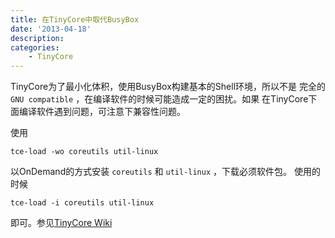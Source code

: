 ```yaml
---
title: 在TinyCore中取代BusyBox
date: '2013-04-18'
description:
categories:
    - TinyCore
---
```


TinyCore为了最小化体积，使用BusyBox构建基本的Shell环境，所以不是
完全的 `GNU compatible` ，在编译软件的时候可能造成一定的困扰。如果
在TinyCore下面编译软件遇到问题，可注意下兼容性问题。

使用
    
    tce-load -wo coreutils util-linux

以OnDemand的方式安装 `coreutils` 和 `util-linux` ，下载必须软件包。
使用的时候

    tce-load -i coreutils util-linux

即可。参见[TinyCore Wiki](http://tinycorelinux.net/faq.html#compatibility)